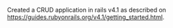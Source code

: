 Created a CRUD application in rails v4.1 as described on https://guides.rubyonrails.org/v4.1/getting_started.html.
